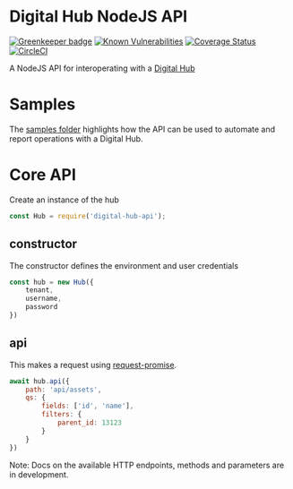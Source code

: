 # Digital Hub NodeJS API

[![Greenkeeper badge](https://badges.greenkeeper.io/5app/digital-hub-api.svg)](https://greenkeeper.io/)
[![Known Vulnerabilities](https://snyk.io/test/github/5app/digital-hub-api/badge.svg)](https://snyk.io/test/github/5app/digital-hub-api)
[![Coverage Status](https://coveralls.io/repos/github/5app/digital-hub-api/badge.svg)](https://coveralls.io/github/5app/digital-hub-api)
[![CircleCI](https://circleci.com/gh/5app/digital-hub-api/tree/master.svg?style=shield)](https://circleci.com/gh/5app/digital-hub-api/tree/master)


A NodeJS API for interoperating with a [Digital Hub](https://5app.com)


# Samples

The [samples folder](./samples) highlights how the API can be used to automate and report operations with a Digital Hub.


# Core API

Create an instance of the hub

```javascript
const Hub = require('digital-hub-api');
```

## constructor

The constructor defines the environment and user credentials

```javascript
const hub = new Hub({
	tenant, 
	username,
	password
})
```

## api

This makes a request using [request-promise](https://www.npmjs.com/package/request-promise-native). 

```javascript
await hub.api({
	path: 'api/assets',
	qs: {
		fields: ['id', 'name'],
		filters: {
			parent_id: 13123
		}
	}
})
```

Note: Docs on the available HTTP endpoints, methods and parameters are in development.
